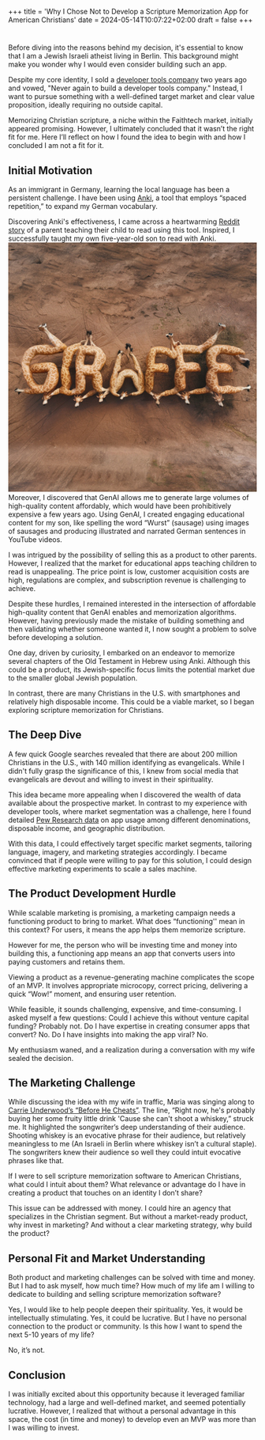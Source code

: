 +++
title = 'Why I Chose Not to Develop a Scripture Memorization App for American Christians'
date = 2024-05-14T10:07:22+02:00
draft = false
+++
# 

Before diving into the reasons behind my decision, it's essential to know that I am a Jewish Israeli atheist living in Berlin. This background might make you wonder why I would even consider building such an app.

Despite my core identity, I sold a [developer tools company][1] two years ago and vowed, "Never again to build a developer tools company." Instead, I want to pursue something with a well-defined target market and clear value proposition, ideally requiring no outside capital.

Memorizing Christian scripture, a niche within the Faithtech market, initially appeared promising. However, I ultimately concluded that it wasn’t the right fit for me. Here I’ll reflect on how I found the idea to begin with and how I concluded I am not a fit for it.

## Initial Motivation

As an immigrant in Germany, learning the local language has been a persistent challenge. I have been using [Anki][2], a tool that employs “spaced repetition,” to expand my German vocabulary.

Discovering Anki's effectiveness, I came across a heartwarming [Reddit story][3] of a parent teaching their child to read using this tool. Inspired, I successfully taught my own five-year-old son to read with Anki.
![GenAI makes a fun way to read the word Giraffe ](./giraffe.jpeg "=350x")
Moreover, I discovered that GenAI allows me to generate large volumes of high-quality content affordably, which would have been prohibitively expensive a few years ago. Using GenAI, I created engaging educational content for my son, like spelling the word “Wurst” (sausage) using images of sausages and producing illustrated and narrated German sentences in YouTube videos.

I was intrigued by the possibility of selling this as a product to other parents. However, I realized that the market for educational apps teaching children to read is unappealing. The price point is low, customer acquisition costs are high, regulations are complex, and subscription revenue is challenging to achieve.

Despite these hurdles, I remained interested in the intersection of affordable high-quality content that GenAI enables and memorization algorithms. However, having previously made the mistake of building something and then validating whether someone wanted it, I now sought a problem to solve before developing a solution.

One day, driven by curiosity, I embarked on an endeavor to memorize several chapters of the Old Testament in Hebrew using Anki. Although this could be a product, its Jewish-specific focus limits the potential market due to the smaller global Jewish population.

In contrast, there are many Christians in the U.S. with smartphones and relatively high disposable income. This could be a viable market, so I began exploring scripture memorization for Christians.

## The Deep Dive

A few quick Google searches revealed that there are about 200 million Christians in the U.S., with 140 million identifying as evangelicals. While I didn't fully grasp the significance of this, I knew from social media that evangelicals are devout and willing to invest in their spirituality.

This idea became more appealing when I discovered the wealth of data available about the prospective market. In contrast to my experience with developer tools, where market segmentation was a challenge, here I found detailed [Pew Research data][5] on app usage among different denominations, disposable income, and geographic distribution.

With this data, I could effectively target specific market segments, tailoring language, imagery, and marketing strategies accordingly. I became convinced that if people were willing to pay for this solution, I could design effective marketing experiments to scale a sales machine.

## The Product Development Hurdle

While scalable marketing is promising, a marketing campaign needs a functioning product to bring to market. What does “functioning'' mean in this context? For users, it means the app helps them memorize scripture.

However for me, the person who will be investing time and money into building this, a functioning app means an app that converts users into paying customers and retains them.

Viewing a product as a revenue-generating machine complicates the scope of an MVP. It involves appropriate microcopy, correct pricing, delivering a quick “Wow!” moment, and ensuring user retention.

While feasible, it sounds challenging, expensive, and time-consuming. I asked myself a few questions: Could I achieve this without venture capital funding? Probably not. Do I have expertise in creating consumer apps that convert? No. Do I have insights into making the app viral? No.

My enthusiasm waned, and a realization during a conversation with my wife sealed the decision.

## The Marketing Challenge

While discussing the idea with my wife in traffic, Maria was singing along to [Carrie Underwood’s “Before He Cheats”][6]. The line, “Right now, he's probably buying her some fruity little drink 'Cause she can't shoot a whiskey,” struck me. It highlighted the songwriter’s deep understanding of their audience. Shooting whiskey is an evocative phrase for their audience, but relatively meaningless to me (An Israeli in Berlin where whiskey isn’t a cultural staple). The songwriters knew their audience so well they could intuit evocative phrases like that.

If I were to sell scripture memorization software to American Christians, what could I intuit about them? What relevance or advantage do I have in creating a product that touches on an identity I don’t share?

This issue can be addressed with money. I could hire an agency that specializes in the Christian segment. But without a market-ready product, why invest in marketing? And without a clear marketing strategy, why build the product?

## Personal Fit and Market Understanding

Both product and marketing challenges can be solved with time and money. But I had to ask myself, how much time? How much of my life am I willing to dedicate to building and selling scripture memorization software?

Yes, I would like to help people deepen their spirituality. Yes, it would be intellectually stimulating. Yes, it could be lucrative. But I have no personal connection to the product or community. Is this how I want to spend the next 5-10 years of my life?

No, it’s not.

## Conclusion

I was initially excited about this opportunity because it leveraged familiar technology, had a large and well-defined market, and seemed potentially lucrative. However, I realized that without a personal advantage in this space, the cost (in time and money) to develop even an MVP was more than I was willing to invest.

[1]: https://lighttag.io
[2]: https://apps.ankiweb.net/
[3]: https://www.reddit.com/r/Anki/comments/eisra4/update_on_my_daughter_and_anki/
[5]: https://www.pewresearch.org/religion/2023/06/02/use-of-apps-and-websites-in-religious-life/
[6]: https://genius.com/Carrie-underwood-before-he-cheats-lyrics
